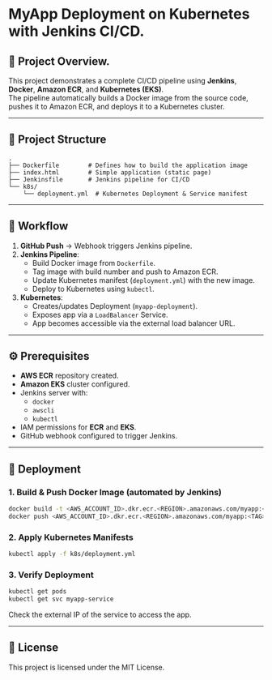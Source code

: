# MyApp Deployment on Kubernetes with Jenkins CI/CD.

## 📌 Project Overview.
This project demonstrates a complete CI/CD pipeline using **Jenkins**, **Docker**, **Amazon ECR**, and **Kubernetes (EKS)**.  
The pipeline automatically builds a Docker image from the source code, pushes it to Amazon ECR, and deploys it to a Kubernetes cluster.

---

## 📂 Project Structure
```
.
├── Dockerfile        # Defines how to build the application image
├── index.html        # Simple application (static page)
├── Jenkinsfile       # Jenkins pipeline for CI/CD
└── k8s/
    └── deployment.yml  # Kubernetes Deployment & Service manifest
```

---

## 🚀 Workflow
1. **GitHub Push** → Webhook triggers Jenkins pipeline.
2. **Jenkins Pipeline**:
   - Build Docker image from `Dockerfile`.
   - Tag image with build number and push to Amazon ECR.
   - Update Kubernetes manifest (`deployment.yml`) with the new image.
   - Deploy to Kubernetes using `kubectl`.
3. **Kubernetes**:
   - Creates/updates Deployment (`myapp-deployment`).
   - Exposes app via a `LoadBalancer` Service.
   - App becomes accessible via the external load balancer URL.

---

## ⚙️ Prerequisites
- **AWS ECR** repository created.
- **Amazon EKS** cluster configured.
- Jenkins server with:
  - `docker`
  - `awscli`
  - `kubectl`
- IAM permissions for **ECR** and **EKS**.
- GitHub webhook configured to trigger Jenkins.

---

## 🔧 Deployment
### 1. Build & Push Docker Image (automated by Jenkins)
```bash
docker build -t <AWS_ACCOUNT_ID>.dkr.ecr.<REGION>.amazonaws.com/myapp:<TAG> .
docker push <AWS_ACCOUNT_ID>.dkr.ecr.<REGION>.amazonaws.com/myapp:<TAG>
```

### 2. Apply Kubernetes Manifests
```bash
kubectl apply -f k8s/deployment.yml
```

### 3. Verify Deployment
```bash
kubectl get pods
kubectl get svc myapp-service
```

Check the external IP of the service to access the app.

---

## 📜 License
This project is licensed under the MIT License.
